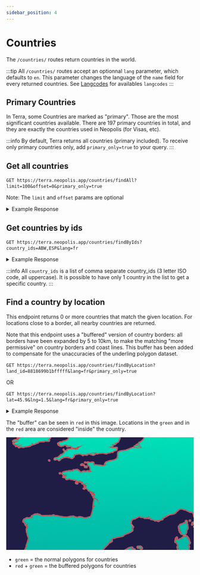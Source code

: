 ```yaml
---
sidebar_position: 4
---
```


# Countries

The `/countries/` routes return countries in the world. 

:::tip
All `/countries/` routes accept an optionnal `lang` parameter, which defaults to `en`. This parameter changes the language of the `name` field for every returned countries. See [Langcodes](./langcodes) for availables `langcodes`
:::

## Primary Countries

In Terra, some Countries are marked as "primary". Those are the most significant countries available. There are 197 primary countries in total, and they are exactly the countries used in Neopolis (for Visas, etc).

:::info
By default, Terra returns all countries (primary included). To receive only primary countries only, add `primary_only=true` to your query.
:::

## Get all countries

```
GET https://terra.neopolis.app/countries/findAll?limit=100&offset=0&primary_only=true
```

Note: The `limit` and `offset` params are optional

<details>
<summary>Example Response</summary>
<p>

```
{
    "status": "ok"
    "data": [
        {
            "continent": "North America",
            "id": "ABW",
            "name": "Aruba",
            "population": 107000
        },
        (...)
    ]
}
```

</p>
</details>

## Get countries by ids

```
GET https://terra.neopolis.app/countries/findByIds?country_ids=ABW,ESP&lang=fr
```

<details>
<summary>Example Response</summary>
<p>

```
{
    "status": "ok"
    "data": [
        {
            "continent": "North America",
            "id": "ABW",
            "name": "Aruba",
            "population": 107000
        },
        (...)
    ]
}
```

</p>
</details>

:::info
All `country_ids` is a list of comma separate country_ids (3 letter ISO code, all uppercase). It is possible to have only 1 country in the list to get a specific country.
:::

## Find a country by location

This endpoint returns 0 or more countries that match the given location. For locations close to a border, all nearby countries are returned.

Note that this endpoint uses a "buffered" version of country borders: all borders have been expanded by 5 to 10km, to make the matching "more permissive" on country borders and coast lines. This buffer has been added to compensate for the unaccuracies of the underling polygon dataset.

```
GET https://terra.neopolis.app/countries/findByLocation?land_id=8818699b1bfffff&lang=fr&primary_only=true
```

OR

```
GET https://terra.neopolis.app/countries/findByLocation?lat=45.9&lng=1.5&lang=fr&primary_only=true
```

<details>
<summary>Example Response</summary>
<p>

```
{
    "status": "ok"
    "data": [
        {
            "continent": "North America",
            "id": "ABW",
            "name": "Aruba",
            "population": 107000
        },
        ...
    ]
}
```

</p>
</details>

The "buffer" can be seen in `red` in this image. Locations in the `green` and in the `red` area are considered "inside" the country.

![Country Borders](./img/buffered-countries.png)
 
 - `green` = the normal polygons for countries
 - `red` + `green` = the buffered polygons for countries